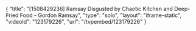 {
    "title": "[1508429236] Ramsay Disgusted by Chaotic Kitchen and Deep-Fried Food - Gordon Ramsay",
    "type": "solo",
    "layout": "iframe-static",
    "videoId": "123179226",
    "url": "\/tvpembed\/123179226"
}